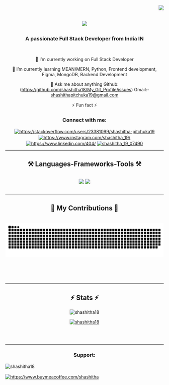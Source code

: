 <img align="right" src="https://visitor-badge.laobi.icu/badge?page_id=shashitha18/My_Git_Profile" />

<h1 align="center">
    <img src="https://readme-typing-svg.herokuapp.com/?font=Righteous&size=35&center=true&vCenter=true&width=500&height=70&duration=4000&lines=Hi+There!+👋;+I'm+Shashitha+Pitchuka!;" />
</h1>

<h3 align="center">A passionate Full Stack Developer from India IN</h3>

<br/>

<div align="center">
 
 🔭 I’m currently working on Full Stack Developer
 
 🌱 I’m currently learning MEAN/MERN, Python, Frontend development, Figma, MongoDB, Backend Development

💬 Ask me about anything Github:(https://github.com/shashitha18/My_Git_Profile/issues)
Gmail:- shashithapitchuka19@gmail.com

⚡ Fun fact ⚡

 </div>
<h3 align="center">Connect with me:</h3>
<div align="center"> 
<!--   <a href="mailto:shashitha95@gmail.com">
    <img src="https://img.shields.io/badge/Gmail-333333?style=for-the-badge&logo=gmail&logoColor=red" /> -->
<a href="https://stackoverflow.com/users/https://stackoverflow.com/users/23381099/shashitha-pitchuka19" target="blank"><img align="center" src="https://raw.githubusercontent.com/rahuldkjain/github-profile-readme-generator/master/src/images/icons/Social/stack-overflow.svg" alt="https://stackoverflow.com/users/23381099/shashitha-pitchuka19" height="30" width="40" /></a>
  </a>
<a href="https://instagram.com/https://www.instagram.com/shashitha_19/" target="blank"><img align="center" src="https://raw.githubusercontent.com/rahuldkjain/github-profile-readme-generator/master/src/images/icons/Social/instagram.svg" alt="https://www.instagram.com/shashitha_19/" height="30" width="40" /></a>
  <a href="https://linkedin.com/in/https://www.linkedin.com/404/" target="blank"><img align="center" src="https://raw.githubusercontent.com/rahuldkjain/github-profile-readme-generator/master/src/images/icons/Social/linked-in-alt.svg" alt="https://www.linkedin.com/404/" height="30" width="40" /></a>
<a href="https://discord.gg/shashitha_19_07490" target="blank"><img align="center" src="https://raw.githubusercontent.com/rahuldkjain/github-profile-readme-generator/master/src/images/icons/Social/discord.svg" alt="shashitha_19_07490" height="30" width="40" /></a>
</p>
  
</div>

 <hr/>
 
<h2 align="center">⚒️ Languages-Frameworks-Tools ⚒️</h2>
<br/>
<div align="center">
    <img src="https://skillicons.dev/icons?i=react,html,css,vscode,github,figma" />
    <img src="https://skillicons.dev/icons?i=python,javascript,express,mongodb,c,java" /><br>
</div>

<br/>
<hr/>

<div align="center">
  <h2>🐍 My Contributions 🐍</h2>
  <br>
  <img alt="snake eating my contributions" src="https://raw.githubusercontent.com/salesp07/salesp07/output/github-contribution-grid-snake.svg" />
  
  <br/><br/><br/>
</div>

<hr/>

<h2 align="center">⚡ Stats ⚡</h2>
<!-- <div align=center>
  <img width=325 align="center" src="https://github-readme-stats-salesp07.vercel.app/api/top-langs/?username=salesp07&hide=HTML&langs_count=8&layout=compact&theme=react&border_radius=10&size_weight=0.5&count_weight=0.5&exclude_repo=github-readme-stats" alt="top langs"/>
</div> -->
<p align="center"> <img src="https://komarev.com/ghpvc/?username=shashitha18&label=Profile%20views&color=0e75b6&style=flat" alt="shashitha18" /> </p>

<p align="center"> <a href="https://github.com/ryo-ma/github-profile-trophy"><img src="https://github-profile-trophy.vercel.app/?username=shashitha18" alt="shashitha18" /></a> </p>
<br/><br/>

<hr/>
<h3 align="center">Support:</h3>
<p><img align="center" src="https://github-readme-streak-stats.herokuapp.com/?user=shashitha18&" alt="shashitha18" /></p>
<p>
  <a href="https://www.buymeacoffee.com/https://www.buymeacoffee.com/shashitha"> <img align="center" src="https://cdn.buymeacoffee.com/buttons/v2/default-yellow.png" height="50" width="210" alt="https://www.buymeacoffee.com/shashitha" /></a></p><br><br>

